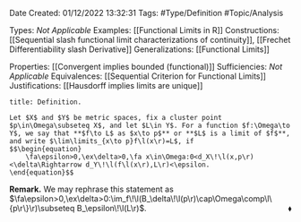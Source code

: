 <div class="topSpace"></div>

Date Created: 01/12/2022 13:32:31
Tags: #Type/Definition #Topic/Analysis

Types: _Not Applicable_
Examples: [[Functional Limits in R]]
Constructions: [[Sequential slash functional limit characterizations of continuity]], [[Frechet Differentiability slash Derivative]]
Generalizations: [[Functional Limits]]

Properties: [[Convergent implies bounded (functional)]]
Sufficiencies: _Not Applicable_
Equivalences: [[Sequential Criterion for Functional Limits]]
Justifications: [[Hausdorff implies limits are unique]]

``` ad-Definition
title: Definition.

Let $X$ and $Y$ be metric spaces, fix a cluster point $p\in\Omega\subseteq X$, and let $L\in Y$. For a function $f:\Omega\to Y$, we say that **$f\to L$ as $x\to p$** or **$L$ is a limit of $f$**, and write $\lim\limits_{x\to p}f\l(x\r)=L$, if
$$\begin{equation}
    \fa\epsilon>0,\ex\delta>0,\fa x\in\Omega:0<d_X\!\l(x,p\r)<\delta\Rightarrow d_Y\!\l(f\l(x\r),L\r)<\epsilon.
\end{equation}$$

```

<b>Remark.</b> We may rephrase this statement as $\fa\epsilon>0,\ex\delta>0:\im_f\!\l(B_\delta\!\l(p\r)\cap\Omega\comp\l\{p\r\}\r)\subseteq B_\epsilon\!\l(L\r)$.<span style="float:right;">$\blacklozenge$</span>
